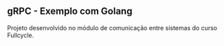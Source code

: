 ## gRPC - Exemplo com Golang

Projeto desenvolvido no módulo de comunicação entre sistemas do curso Fullcycle.